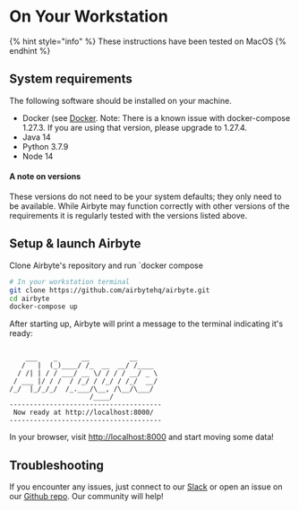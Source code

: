 # On Your Workstation

{% hint style="info" %}
These instructions have been tested on MacOS
{% endhint %}

## System requirements
The following software should be installed on your machine. 
* Docker \(see [Docker](https://www.docker.com/products/docker-desktop). Note: There is a known issue with docker-compose 1.27.3. If you are using that version, please upgrade to 1.27.4.
* Java 14
* Python 3.7.9
* Node 14 

#### A note on versions
These versions do not need to be your system defaults; they only need to be available. While Airbyte may function correctly with other versions of the requirements it is regularly tested with the versions listed above. 

## Setup & launch Airbyte
Clone Airbyte's repository and run `docker compose
```bash
# In your workstation terminal
git clone https://github.com/airbytehq/airbyte.git
cd airbyte
docker-compose up
```

After starting up, Airbyte will print a message to the terminal indicating it's ready: 
```

    ___    _      __          __
   /   |  (_)____/ /_  __  __/ /____
  / /| | / / ___/ __ \/ / / / __/ _ \
 / ___ |/ / /  / /_/ / /_/ / /_/  __/
/_/  |_/_/_/  /_.___/\__, /\__/\___/
                    /____/
--------------------------------------
 Now ready at http://localhost:8000/
--------------------------------------
```

In your browser, visit [http://localhost:8000](http://localhost:8000) and start moving some data!

## Troubleshooting

If you encounter any issues, just connect to our [Slack](https://slack.airbyte.io) or open an issue on our [Github repo](https://github.com/airbytehq/airbyte). Our community will help!

